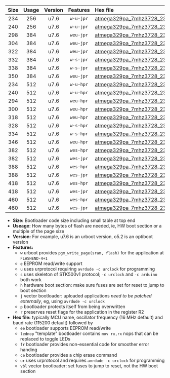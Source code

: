 |Size|Usage|Version|Features|Hex file|
|:-:|:-:|:-:|:-:|:--|
|234|256|u7.6|`w-u-jpr`|[atmega329pa_7mhz3728_230400bps_ur_vbl.hex](https://raw.githubusercontent.com/stefanrueger/urboot/main//atmega329pa_7mhz3728_230400bps_ur_vbl.hex)|
|240|256|u7.6|`w-u-jpr`|[atmega329pa_7mhz3728_230400bps_lednop_ur_vbl.hex](https://raw.githubusercontent.com/stefanrueger/urboot/main//atmega329pa_7mhz3728_230400bps_lednop_ur_vbl.hex)|
|298|384|u7.6|`weu-jpr`|[atmega329pa_7mhz3728_230400bps_ee_ur_vbl.hex](https://raw.githubusercontent.com/stefanrueger/urboot/main//atmega329pa_7mhz3728_230400bps_ee_ur_vbl.hex)|
|304|384|u7.6|`weu-jpr`|[atmega329pa_7mhz3728_230400bps_ee_lednop_ur_vbl.hex](https://raw.githubusercontent.com/stefanrueger/urboot/main//atmega329pa_7mhz3728_230400bps_ee_lednop_ur_vbl.hex)|
|322|384|u7.6|`weu-jpr`|[atmega329pa_7mhz3728_230400bps_ee_lednop_fr_ur_vbl.hex](https://raw.githubusercontent.com/stefanrueger/urboot/main//atmega329pa_7mhz3728_230400bps_ee_lednop_fr_ur_vbl.hex)|
|332|384|u7.6|`w-s-jpr`|[atmega329pa_7mhz3728_230400bps_vbl.hex](https://raw.githubusercontent.com/stefanrueger/urboot/main//atmega329pa_7mhz3728_230400bps_vbl.hex)|
|338|384|u7.6|`w-s-jpr`|[atmega329pa_7mhz3728_230400bps_lednop_vbl.hex](https://raw.githubusercontent.com/stefanrueger/urboot/main//atmega329pa_7mhz3728_230400bps_lednop_vbl.hex)|
|350|384|u7.6|`weu-jpr`|[atmega329pa_7mhz3728_230400bps_ee_lednop_fr_ce_ur_vbl.hex](https://raw.githubusercontent.com/stefanrueger/urboot/main//atmega329pa_7mhz3728_230400bps_ee_lednop_fr_ce_ur_vbl.hex)|
|234|512|u7.6|`w-u-hpr`|[atmega329pa_7mhz3728_230400bps_ur.hex](https://raw.githubusercontent.com/stefanrueger/urboot/main//atmega329pa_7mhz3728_230400bps_ur.hex)|
|240|512|u7.6|`w-u-hpr`|[atmega329pa_7mhz3728_230400bps_lednop_ur.hex](https://raw.githubusercontent.com/stefanrueger/urboot/main//atmega329pa_7mhz3728_230400bps_lednop_ur.hex)|
|294|512|u7.6|`weu-hpr`|[atmega329pa_7mhz3728_230400bps_ee_ur.hex](https://raw.githubusercontent.com/stefanrueger/urboot/main//atmega329pa_7mhz3728_230400bps_ee_ur.hex)|
|300|512|u7.6|`weu-hpr`|[atmega329pa_7mhz3728_230400bps_ee_lednop_ur.hex](https://raw.githubusercontent.com/stefanrueger/urboot/main//atmega329pa_7mhz3728_230400bps_ee_lednop_ur.hex)|
|318|512|u7.6|`weu-hpr`|[atmega329pa_7mhz3728_230400bps_ee_lednop_fr_ur.hex](https://raw.githubusercontent.com/stefanrueger/urboot/main//atmega329pa_7mhz3728_230400bps_ee_lednop_fr_ur.hex)|
|328|512|u7.6|`w-s-hpr`|[atmega329pa_7mhz3728_230400bps.hex](https://raw.githubusercontent.com/stefanrueger/urboot/main//atmega329pa_7mhz3728_230400bps.hex)|
|334|512|u7.6|`w-s-hpr`|[atmega329pa_7mhz3728_230400bps_lednop.hex](https://raw.githubusercontent.com/stefanrueger/urboot/main//atmega329pa_7mhz3728_230400bps_lednop.hex)|
|346|512|u7.6|`weu-hpr`|[atmega329pa_7mhz3728_230400bps_ee_lednop_fr_ce_ur.hex](https://raw.githubusercontent.com/stefanrueger/urboot/main//atmega329pa_7mhz3728_230400bps_ee_lednop_fr_ce_ur.hex)|
|382|512|u7.6|`wes-hpr`|[atmega329pa_7mhz3728_230400bps_ee.hex](https://raw.githubusercontent.com/stefanrueger/urboot/main//atmega329pa_7mhz3728_230400bps_ee.hex)|
|382|512|u7.6|`wes-jpr`|[atmega329pa_7mhz3728_230400bps_ee_vbl.hex](https://raw.githubusercontent.com/stefanrueger/urboot/main//atmega329pa_7mhz3728_230400bps_ee_vbl.hex)|
|388|512|u7.6|`wes-hpr`|[atmega329pa_7mhz3728_230400bps_ee_lednop.hex](https://raw.githubusercontent.com/stefanrueger/urboot/main//atmega329pa_7mhz3728_230400bps_ee_lednop.hex)|
|388|512|u7.6|`wes-jpr`|[atmega329pa_7mhz3728_230400bps_ee_lednop_vbl.hex](https://raw.githubusercontent.com/stefanrueger/urboot/main//atmega329pa_7mhz3728_230400bps_ee_lednop_vbl.hex)|
|418|512|u7.6|`wes-hpr`|[atmega329pa_7mhz3728_230400bps_ee_lednop_fr.hex](https://raw.githubusercontent.com/stefanrueger/urboot/main//atmega329pa_7mhz3728_230400bps_ee_lednop_fr.hex)|
|418|512|u7.6|`wes-jpr`|[atmega329pa_7mhz3728_230400bps_ee_lednop_fr_vbl.hex](https://raw.githubusercontent.com/stefanrueger/urboot/main//atmega329pa_7mhz3728_230400bps_ee_lednop_fr_vbl.hex)|
|460|512|u7.6|`wes-hpr`|[atmega329pa_7mhz3728_230400bps_ee_lednop_fr_ce.hex](https://raw.githubusercontent.com/stefanrueger/urboot/main//atmega329pa_7mhz3728_230400bps_ee_lednop_fr_ce.hex)|
|460|512|u7.6|`wes-jpr`|[atmega329pa_7mhz3728_230400bps_ee_lednop_fr_ce_vbl.hex](https://raw.githubusercontent.com/stefanrueger/urboot/main//atmega329pa_7mhz3728_230400bps_ee_lednop_fr_ce_vbl.hex)|

- **Size:** Bootloader code size including small table at top end
- **Useage:** How many bytes of flash are needed, ie, HW boot section or a multiple of the page size
- **Version:** For example, u7.6 is an urboot version, o5.2 is an optiboot version
- **Features:**
  + `w` urboot provides `pgm_write_page(sram, flash)` for the application at `FLASHEND-4+1`
  + `e` EEPROM read/write support
  + `u` uses urprotocol requiring `avrdude -c urclock` for programming
  + `s` uses skeleton of STK500v1 protocol; `-c urclock` and `-c arduino` both work
  + `h` hardware boot section: make sure fuses are set for reset to jump to boot section
  + `j` vector bootloader: uploaded applications *need to be patched externally*, eg, using `avrdude -c urclock`
  + `p` bootloader protects itself from being overwritten
  + `r` preserves reset flags for the application in the register R2
- **Hex file:** typically MCU name, oscillator frequency (16 MHz default) and baud rate (115200 default) followed by
  + `ee` bootloader supports EEPROM read/write
  + `lednop` "template" bootloader contains `mov rx,rx` nops that can be replaced to toggle LEDs
  + `fr` bootloader provides non-essential code for smoother error handing
  + `ce` bootloader provides a chip erase command
  + `ur` uses urprotocol and requires `avrdude -c urclock` for programming
  + `vbl` vector bootloader: set fuses to jump to reset, not the HW boot section
